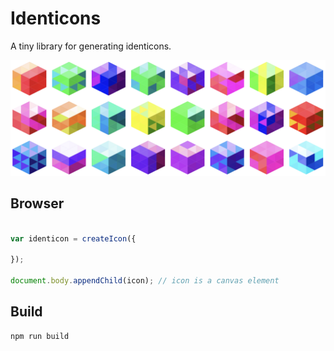 Identicons
==========

A tiny library for generating identicons.

![Sample identicon image](examples/identicons.png "Identicons")


Browser
---

```javascript

var identicon = createIcon({

});

document.body.appendChild(icon); // icon is a canvas element
```




Build
-----

    npm run build

